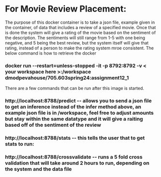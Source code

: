 # For Movie Review Placement: 
The purpose of this docker container is to take a json file, example given in the container, of data that includes a review of a specified movie. Once that is done the system will give a rating of the movie based on the sentiment of the description. The sentiments will still range from 1-5 with one being negative, and 5 being the best review, but the system itself will give that rating, instead of a person to make the rating system mroe consistent. The below command is how to retrieve the docker
### docker run --restart=unless-stopped -it -p 8792:8792 -v < your workspace here >:/workspace dmodpevahouse/705.603spring24:assignment12_1
There are a few commands that can be run after this image is started. 
### http://localhost:8788/predict -- allows you to send a json file to get an inference instead of the infer method above, an example json file is in /workspace, feel free to adjust amounts but stay within the same datatype and it will give a raiting based off of the sentiment of the review
### http://localhost:8788/stats -- this tells the user that to get stats to run:
### http://localhost:8788/crossvalidate -- runs a 5 fold cross validation that will take around 2 hours to run, depending on the system and the data file
